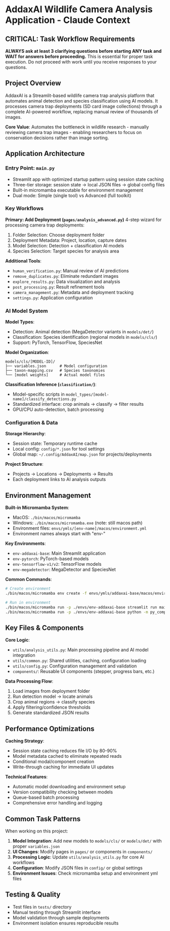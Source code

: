 # AddaxAI Wildlife Camera Analysis Application - Claude Context

## CRITICAL: Task Workflow Requirements
**ALWAYS ask at least 3 clarifying questions before starting ANY task and WAIT for answers before proceeding.** This is essential for proper task execution. Do not proceed with work until you receive responses to your questions.

## Project Overview
AddaxAI is a Streamlit-based wildlife camera trap analysis platform that automates animal detection and species classification using AI models. It processes camera trap deployments (SD card image collections) through a complete AI-powered workflow, replacing manual review of thousands of images.

**Core Value**: Automates the bottleneck in wildlife research - manually reviewing camera trap images - enabling researchers to focus on conservation decisions rather than image sorting.

## Application Architecture

### Entry Point: `main.py`
- Streamlit app with optimized startup pattern using session state caching
- Three-tier storage: session state → local JSON files → global config files
- Built-in micromamba executable for environment management
- Dual mode: Simple (single tool) vs Advanced (full toolkit)

### Key Workflows

**Primary: Add Deployment (`pages/analysis_advanced.py`)**
4-step wizard for processing camera trap deployments:
1. Folder Selection: Choose deployment folder
2. Deployment Metadata: Project, location, capture dates
3. Model Selection: Detection + classification AI models
4. Species Selection: Target species for analysis area

**Additional Tools**:
- `human_verification.py`: Manual review of AI predictions
- `remove_duplicates.py`: Eliminate redundant images
- `explore_results.py`: Data visualization and analysis
- `post_processing.py`: Result refinement tools
- `camera_management.py`: Metadata and deployment tracking
- `settings.py`: Application configuration

### AI Model System

**Model Types**:
- Detection: Animal detection (MegaDetector variants in `models/det/`)
- Classification: Species identification (regional models in `models/cls/`)
- Support: PyTorch, TensorFlow, SpeciesNet

**Model Organization**:
```
models/cls/[MODEL-ID]/
├── variables.json      # Model configuration
├── taxon-mapping.csv   # Species taxonomies  
└── [model weights]     # Actual model files
```

**Classification Inference (`classification/`)**:
- Model-specific scripts in `model_types/[model-name]/classify_detections.py`
- Standardized interface: crop animals → classify → filter results
- GPU/CPU auto-detection, batch processing

### Configuration & Data

**Storage Hierarchy**:
- Session state: Temporary runtime cache
- Local config: `config/*.json` for tool settings
- Global map: `~/.config/AddaxAI/map.json` for projects/deployments

**Project Structure**:
- Projects → Locations → Deployments → Results
- Each deployment links to AI analysis outputs

## Environment Management

**Built-in Micromamba System**:
- MacOS: `./bin/macos/micromamba`
- Windows: `./bin/macos/micromamba.exe` (note: still macos path)
- Environment files: `envs/ymls/[env-name]/macos/environment.yml`
- Environment names always start with "env-"

**Key Environments**:
- `env-addaxai-base`: Main Streamlit application
- `env-pytorch`: PyTorch-based models
- `env-tensorflow-v1/v2`: TensorFlow models  
- `env-megadetector`: MegaDetector and SpeciesNet

**Common Commands**:
```bash
# Create environment
./bin/macos/micromamba env create -f envs/ymls/addaxai-base/macos/environment.yml --prefix ./envs/env-addaxai-base -y

# Run in environment
./bin/macos/micromamba run -p ./envs/env-addaxai-base streamlit run main.py
./bin/macos/micromamba run -p ./envs/env-addaxai-base python -m py_compile utils/analysis_utils.py
```

## Key Files & Components

**Core Logic**:
- `utils/analysis_utils.py`: Main processing pipeline and AI model integration
- `utils/common.py`: Shared utilities, caching, configuration loading
- `utils/config.py`: Configuration management and validation
- `components/`: Reusable UI components (stepper, progress bars, etc.)

**Data Processing Flow**:
1. Load images from deployment folder
2. Run detection model → locate animals
3. Crop animal regions → classify species
4. Apply filtering/confidence thresholds
5. Generate standardized JSON results

## Performance Optimizations

**Caching Strategy**:
- Session state caching reduces file I/O by 80-90%
- Model metadata cached to eliminate repeated reads
- Conditional modal/component creation
- Write-through caching for immediate UI updates

**Technical Features**:
- Automatic model downloading and environment setup
- Version compatibility checking between models
- Queue-based batch processing
- Comprehensive error handling and logging

## Common Task Patterns

When working on this project:
1. **Model Integration**: Add new models to `models/cls/` or `models/det/` with proper `variables.json`
2. **UI Changes**: Modify pages in `pages/` or components in `components/`
3. **Processing Logic**: Update `utils/analysis_utils.py` for core AI workflows
4. **Configuration**: Modify JSON files in `config/` or global settings
5. **Environment Issues**: Check micromamba setup and environment yml files

## Testing & Quality
- Test files in `tests/` directory
- Manual testing through Streamlit interface
- Model validation through sample deployments
- Environment isolation ensures reproducible results
